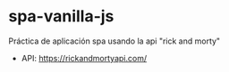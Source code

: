 # spa-vanilla-js

Práctica de aplicación spa usando la api "rick and morty"

- API: https://rickandmortyapi.com/
